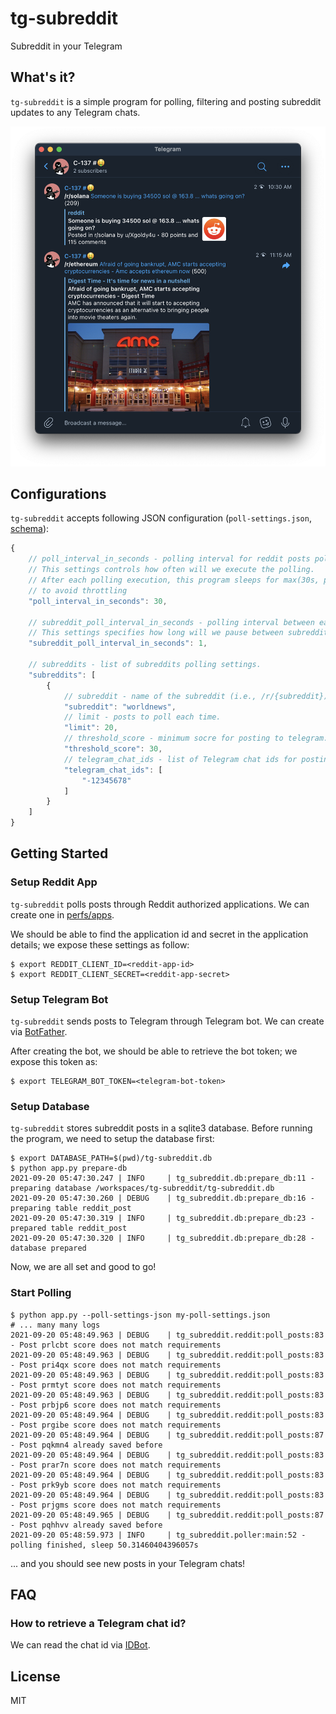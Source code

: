 # tg-subreddit

Subreddit in your Telegram

## What's it?

`tg-subreddit` is a simple program for polling, filtering and posting subreddit updates to any Telegram chats.

![](docs/images/sample.png)

## Configurations

`tg-subreddit` accepts following JSON configuration (`poll-settings.json`, [schema](./tg_subreddit/models.py)):

```javascript
{
    // poll_interval_in_seconds - polling interval for reddit posts polling action.
    // This settings controls how often will we execute the polling.
    // After each polling execution, this program sleeps for max(30s, poll_interval - polling_execute_duration)
    // to avoid throttling
    "poll_interval_in_seconds": 30,

    // subreddit_poll_interval_in_seconds - polling interval between each subreddit,
    // This settings specifies how long will we pause between subreddit pollings.
    "subreddit_poll_interval_in_seconds": 1,

    // subreddits - list of subreddits polling settings.
    "subreddits": [
        {
            // subreddit - name of the subreddit (i.e., /r/{subreddit}).
            "subreddit": "worldnews",
            // limit - posts to poll each time.
            "limit": 20,
            // threshold_score - minimum socre for posting to telegram.
            "threshold_score": 30,
            // telegram_chat_ids - list of Telegram chat ids for posting.
            "telegram_chat_ids": [
                "-12345678"
            ]
        }
    ]
}
```

## Getting Started

### Setup Reddit App

`tg-subreddit` polls posts through Reddit authorized applications. We can create one in [perfs/apps](https://old.reddit.com/prefs/apps/).

We should be able to find the application id and secret in the application details; we expose these settings as follow:

```
$ export REDDIT_CLIENT_ID=<reddit-app-id>
$ export REDDIT_CLIENT_SECRET=<reddit-app-secret>
```

### Setup Telegram Bot

`tg-subreddit` sends posts to Telegram through Telegram bot. We can create via [BotFather](https://core.telegram.org/bots#3-how-do-i-create-a-bot).

After creating the bot, we should be able to retrieve the bot token; we expose this token as:

```
$ export TELEGRAM_BOT_TOKEN=<telegram-bot-token>
```

### Setup Database

`tg-subreddit` stores subreddit posts in a sqlite3 database. Before running the program, we need to setup the database first:

```
$ export DATABASE_PATH=$(pwd)/tg-subreddit.db
$ python app.py prepare-db
2021-09-20 05:47:30.247 | INFO     | tg_subreddit.db:prepare_db:11 - preparing database /workspaces/tg-subreddit/tg-subreddit.db
2021-09-20 05:47:30.260 | DEBUG    | tg_subreddit.db:prepare_db:16 - preparing table reddit_post
2021-09-20 05:47:30.319 | INFO     | tg_subreddit.db:prepare_db:23 - prepared table reddit_post
2021-09-20 05:47:30.320 | INFO     | tg_subreddit.db:prepare_db:28 - database prepared
```

Now, we are all set and good to go!

### Start Polling

```
$ python app.py --poll-settings-json my-poll-settings.json
# ... many many logs
2021-09-20 05:48:49.963 | DEBUG    | tg_subreddit.reddit:poll_posts:83 - Post prlcbt score does not match requirements
2021-09-20 05:48:49.963 | DEBUG    | tg_subreddit.reddit:poll_posts:83 - Post pri4qx score does not match requirements
2021-09-20 05:48:49.963 | DEBUG    | tg_subreddit.reddit:poll_posts:83 - Post prmtyt score does not match requirements
2021-09-20 05:48:49.963 | DEBUG    | tg_subreddit.reddit:poll_posts:83 - Post prbjp6 score does not match requirements
2021-09-20 05:48:49.964 | DEBUG    | tg_subreddit.reddit:poll_posts:83 - Post prgibe score does not match requirements
2021-09-20 05:48:49.964 | DEBUG    | tg_subreddit.reddit:poll_posts:87 - Post pqkmn4 already saved before
2021-09-20 05:48:49.964 | DEBUG    | tg_subreddit.reddit:poll_posts:83 - Post prar7n score does not match requirements
2021-09-20 05:48:49.964 | DEBUG    | tg_subreddit.reddit:poll_posts:83 - Post prk9yb score does not match requirements
2021-09-20 05:48:49.964 | DEBUG    | tg_subreddit.reddit:poll_posts:83 - Post prjgms score does not match requirements
2021-09-20 05:48:49.965 | DEBUG    | tg_subreddit.reddit:poll_posts:87 - Post pqhhvv already saved before
2021-09-20 05:48:59.973 | INFO     | tg_subreddit.poller:main:52 - polling finished, sleep 50.31460404396057s
```

... and you should see new posts in your Telegram chats!

## FAQ

### How to retrieve a Telegram chat id?

We can read the chat id via [IDBot](https://t.me/username_to_id_bot).

## License

MIT